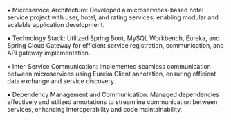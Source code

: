 •	Microservice Architecture: Developed a microservices-based hotel service project with user, hotel, and rating services, enabling modular and scalable application development.

•	Technology Stack: Utilized Spring Boot, MySQL Workbench, Eureka, and Spring Cloud Gateway for efficient service registration, communication, and API gateway implementation.

•	Inter-Service Communication: Implemented seamless communication between microservices using Eureka Client annotation, ensuring efficient data exchange and service discovery. 

•	Dependency Management and Communication: Managed dependencies effectively and utilized annotations to streamline communication between services, enhancing interoperability and code maintainability.
